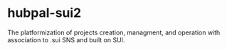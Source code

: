 # hubpal-sui2
The platformization of projects creation, managment, and operation with association to .sui SNS and built on SUI.
